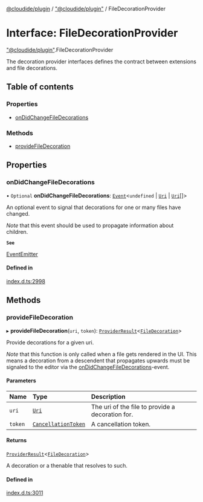[@cloudide/plugin](../README.md) / ["@cloudide/plugin"](../modules/_cloudide_plugin_.md) / FileDecorationProvider

# Interface: FileDecorationProvider

["@cloudide/plugin"](../modules/_cloudide_plugin_.md).FileDecorationProvider

The decoration provider interfaces defines the contract between extensions and
file decorations.

## Table of contents

### Properties

- [onDidChangeFileDecorations](cloudide_plugin_.FileDecorationProvider.md#ondidchangefiledecorations)

### Methods

- [provideFileDecoration](cloudide_plugin_.FileDecorationProvider.md#providefiledecoration)

## Properties

### onDidChangeFileDecorations

• `Optional` **onDidChangeFileDecorations**: [`Event`](cloudide_plugin_.Event.md)<`undefined` \| [`Uri`](../classes/cloudide_plugin_.Uri.md) \| [`Uri`](../classes/cloudide_plugin_.Uri.md)[]\>

An optional event to signal that decorations for one or many files have changed.

*Note* that this event should be used to propagate information about children.

**`See`**

[EventEmitter](#EventEmitter)

#### Defined in

[index.d.ts:2998](https://github.com/shuyaqian/cloudide-plugin-api/blob/26b31b9/index.d.ts#L2998)

## Methods

### provideFileDecoration

▸ **provideFileDecoration**(`uri`, `token`): [`ProviderResult`](../modules/_cloudide_plugin_.md#providerresult)<[`FileDecoration`](../classes/cloudide_plugin_.FileDecoration.md)\>

Provide decorations for a given uri.

*Note* that this function is only called when a file gets rendered in the UI.
This means a decoration from a descendent that propagates upwards must be signaled
to the editor via the [onDidChangeFileDecorations](#FileDecorationProvider.onDidChangeFileDecorations)-event.

#### Parameters

| Name | Type | Description |
| :------ | :------ | :------ |
| `uri` | [`Uri`](../classes/cloudide_plugin_.Uri.md) | The uri of the file to provide a decoration for. |
| `token` | [`CancellationToken`](cloudide_plugin_.CancellationToken.md) | A cancellation token. |

#### Returns

[`ProviderResult`](../modules/_cloudide_plugin_.md#providerresult)<[`FileDecoration`](../classes/cloudide_plugin_.FileDecoration.md)\>

A decoration or a thenable that resolves to such.

#### Defined in

[index.d.ts:3011](https://github.com/shuyaqian/cloudide-plugin-api/blob/26b31b9/index.d.ts#L3011)
